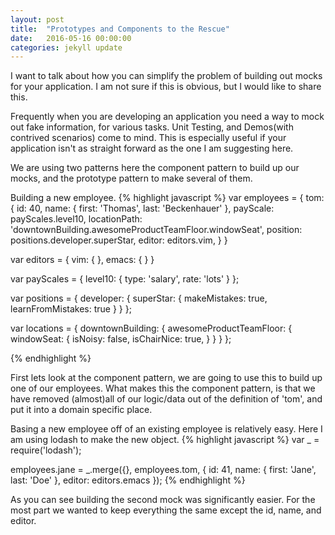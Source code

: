 ```yaml
---
layout: post
title:  "Prototypes and Components to the Rescue"
date:   2016-05-16 00:00:00
categories: jekyll update
---
```

I want to talk about how you can simplify the problem of building out mocks for your application.  I am not sure if this is obvious, but I would like to share this.

Frequently when you are developing an application you need a way to mock out fake information, for various tasks.  Unit Testing, and Demos(with contrived scenarios) come to mind.  This is especially useful if your application isn't as straight forward as the one I am suggesting here.

We are using two patterns here the component pattern to build up our mocks, and the prototype pattern to make several of them.

Building a new employee.
{% highlight javascript %}
var employees = {
  tom: {
    id: 40,
    name: {
      first: 'Thomas',
      last: 'Beckenhauer'
    },
    payScale: payScales.level10,
    locationPath: 'downtownBuilding.awesomeProductTeamFloor.windowSeat',
    position: positions.developer.superStar,
    editor: editors.vim,
  }
}

var editors = {
  vim: {
  },
  emacs: {
  }
}

var payScales = {
  level10: {
    type: 'salary',
    rate: 'lots'
  }
};

var positions = {
  developer: {
    superStar: {
      makeMistakes: true,
      learnFromMistakes: true
    }
  }
};

var locations = {
  downtownBuilding: {
      awesomeProductTeamFloor: {
        windowSeat: {
          isNoisy: false,
          isChairNice: true,
        }
    }
  }
};

{% endhighlight %}

First lets look at the component pattern, we are going to use this to build up one of our employees.  What makes this the component pattern, is that we have removed (almost)all of our logic/data out of the definition of 'tom', and put it into a domain specific place.


Basing a new employee off of an existing employee is relatively easy.  Here I am using lodash to make the new object.
{% highlight javascript %}
var _ = require('lodash');

employees.jane = _.merge({}, employees.tom, {
  id: 41,
  name: {
    first: 'Jane',
    last: 'Doe'
  },
  editor: editors.emacs
});
{% endhighlight %}

As you can see building the second mock was significantly easier.  For the most part we wanted to keep everything the same except the id, name, and editor.
